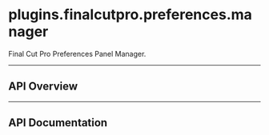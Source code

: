 # plugins.finalcutpro.preferences.manager

Final Cut Pro Preferences Panel Manager.

---

## API Overview

---

## API Documentation

